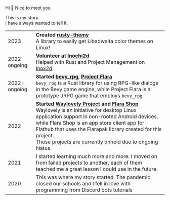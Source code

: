 Hi 👋
Nice to meet you

This is my story. <br/>
I have always wanted to tell it.

|  |  |
|----| ------------- |
| 2023 | **Created [rusty-themy](https://natalia-asteria/rusty-themy)**<br/> A library to easily get Libadwaita color themes on Linux! | 
| 2022-ongoing | **Volunteer at [Inochi2d](https://github.com/inochi2d)** <br/> Helped with Rust and Project Management  on [Inox2d](https://github.com/inochi2d/inox2d/)|
| 2022-ongoing | **Started [bevy_rpg](https://github.com/project-flara/bevy-rpg), [Project Flara](https://github.com/project-flara/project-flara/)**<br/>`bevy_rpg` is a Rust library for using RPG-like dialogs in the Bevy game engine, while Project Flara is a prototype JRPG game that employs `bevy_rpg`. |
| 2022 | **Started [Waylovely Project](https://github.com/waylovely-project/) and [Flara Shop](https://github.com/waylovely-project/flara-shop)**<br />Waylovely is an initiative for desktop Linux application support in non-rooted Android devices, while Flara Shop is an app store client app for Flathub that uses the Flarapak library created for this project. <br/>These projects are currently onhold due to ongoing hiatus. | 
| 2021 | I started learning much more and more. I moved on from failed projects to another, each of them teached me a great lesson I could use in the future. |
| 2020 | This was where my story started. The pandemic closed our schools and I fell in love with programming from Discord bots tutorials | 

